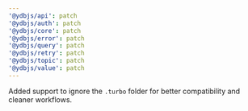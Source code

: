 ```yaml
---
'@ydbjs/api': patch
'@ydbjs/auth': patch
'@ydbjs/core': patch
'@ydbjs/error': patch
'@ydbjs/query': patch
'@ydbjs/retry': patch
'@ydbjs/topic': patch
'@ydbjs/value': patch
---
```


Added support to ignore the `.turbo` folder for better compatibility and cleaner workflows.
